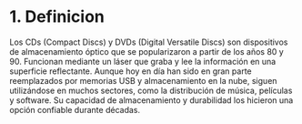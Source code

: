 # 1. Definicion

Los CDs (Compact Discs) y DVDs (Digital Versatile Discs) son dispositivos de almacenamiento óptico que se popularizaron a partir de los años 80 y 90. Funcionan mediante un láser que graba y lee la información en una superficie reflectante. Aunque hoy en día han sido en gran parte reemplazados por memorias USB y almacenamiento en la nube, siguen utilizándose en muchos sectores, como la distribución de música, películas y software. Su capacidad de almacenamiento y durabilidad los hicieron una opción confiable durante décadas.
